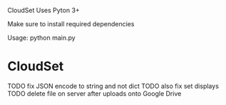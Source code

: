 CloudSet
Uses Pyton 3+

Make sure to install required dependencies

Usage: python main.py
# CloudSet
TODO fix JSON encode to string and not dict
TODO also fix set displays
TODO delete file on server after uploads onto Google Drive
